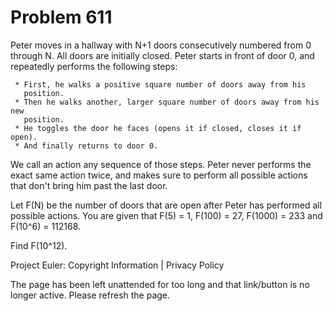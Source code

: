 #   Problem 611

   Peter moves in a hallway with N+1 doors consecutively numbered from 0
   through N. All doors are initially closed. Peter starts in front of door
   0, and repeatedly performs the following steps:

     * First, he walks a positive square number of doors away from his
       position.
     * Then he walks another, larger square number of doors away from his new
       position.
     * He toggles the door he faces (opens it if closed, closes it if open).
     * And finally returns to door 0.

   We call an action any sequence of those steps. Peter never performs the
   exact same action twice, and makes sure to perform all possible actions
   that don't bring him past the last door.

   Let F(N) be the number of doors that are open after Peter has performed
   all possible actions. You are given that F(5) = 1, F(100) = 27,
   F(1000) = 233 and F(10^6) = 112168.

   Find F(10^12).

   Project Euler: Copyright Information | Privacy Policy

   The page has been left unattended for too long and that link/button is no
   longer active. Please refresh the page.
